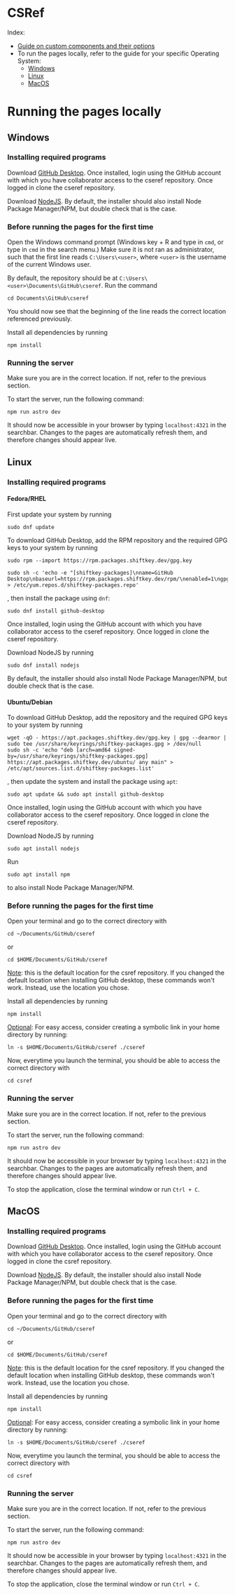 # CSRef

Index:
<ul>
    <li><a href="https://www.refpages.org/about/docs/">Guide on custom components and their options</a></li>
    <li>
        To run the pages locally, refer to the guide for your specific Operating System:
        <ul>
            <li><a href="#windows">Windows</a></li>
            <li><a href="#linux">Linux</a></li>
            <li><a href="#osx">MacOS</a></li>
        </ul>
    </li>
</ul>


# Running the pages locally

## <a id="windows">Windows</a>

### Installing required programs

Download <a href="https://github.com/apps/desktop">GitHub Desktop</a>. Once installed, login using the GitHub account with which you have collaborator access to the cseref repository. Once logged in clone the cseref repository.

Download <a href="https://nodejs.org/en/download/prebuilt-installer">NodeJS</a>. By default, the installer should also install Node Package Manager/NPM, but double check that is the case.

### Before running the pages for the first time

Open the Windows command prompt (Windows key + R and type in `cmd`, or type in `cmd` in the search menu.) Make sure it is not ran as administrator, such that the first line reads `C:\Users\<user>`, where `<user>` is the username of the current Windows user.

By default, the repository should be at `C:\Users\<user>\Documents\GitHub\cseref`. Run the command 
```
cd Documents\GitHub\cseref
```
You should now see that the beginning of the line reads the correct location referenced previously. 

Install all dependencies by running 
```
npm install
```

### Running the server

Make sure you are in the correct location. If not, refer to the previous section.

To start the server, run the following command:
```
npm run astro dev
```
It should now be accessible in your browser by typing `localhost:4321` in the searchbar. Changes to the pages are automatically refresh them, and therefore changes should appear live.

## <a id="linux">Linux</a>

### Installing required programs

#### Fedora/RHEL

First update your system by running 
```
sudo dnf update
```

To download GitHub Desktop, add the RPM repository and the required GPG keys to your system by running

```
sudo rpm --import https://rpm.packages.shiftkey.dev/gpg.key
```
```
sudo sh -c 'echo -e "[shiftkey-packages]\nname=GitHub Desktop\nbaseurl=https://rpm.packages.shiftkey.dev/rpm/\nenabled=1\ngpgcheck=1\nrepo_gpgcheck=1\ngpgkey=https://rpm.packages.shiftkey.dev/gpg.key" > /etc/yum.repos.d/shiftkey-packages.repo'
```
, then install the package using `dnf`:
```
sudo dnf install github-desktop
```
 Once installed, login using the GitHub account with which you have collaborator access to the cseref repository. Once logged in clone the cseref repository.

Download NodeJS by running 
```
sudo dnf install nodejs
```
By default, the installer should also install Node Package Manager/NPM, but double check that is the case.

#### Ubuntu/Debian

To download GitHub Desktop, add the repository and the required GPG keys to your system by running

```
wget -qO - https://apt.packages.shiftkey.dev/gpg.key | gpg --dearmor | sudo tee /usr/share/keyrings/shiftkey-packages.gpg > /dev/null
sudo sh -c 'echo "deb [arch=amd64 signed-by=/usr/share/keyrings/shiftkey-packages.gpg] https://apt.packages.shiftkey.dev/ubuntu/ any main" > /etc/apt/sources.list.d/shiftkey-packages.list'
```
, then update the system and install the package using `apt`:
```
sudo apt update && sudo apt install github-desktop
```
Once installed, login using the GitHub account with which you have collaborator access to the cseref repository. Once logged in clone the cseref repository.

Download NodeJS by running 
```
sudo apt install nodejs
``` 
Run 
```
sudo apt install npm
``` 
to also install Node Package Manager/NPM.

### Before running the pages for the first time

Open your terminal and go to the correct directory with 
```
cd ~/Documents/GitHub/cseref
``` 
or 
```
cd $HOME/Documents/GitHub/cseref
```
<u>Note</u>: this is the default location for the csref repository. If you changed the default location when installing GitHub desktop, these commands won't work. Instead, use the location you chose.

Install all dependencies by running 
```
npm install
```

<u>Optional</u>:
For easy access, consider creating a symbolic link in your home directory by running:
```
ln -s $HOME/Documents/GitHub/cseref ./cseref
```

Now, everytime you launch the terminal, you should be able to access the correct directory with 
```
cd csref
```

### Running the server

Make sure you are in the correct location. If not, refer to the previous section.

To start the server, run the following command:
```
npm run astro dev
```
It should now be accessible in your browser by typing `localhost:4321` in the searchbar. Changes to the pages are automatically refresh them, and therefore changes should appear live.

To stop the application, close the terminal window or run `Ctrl + C`.

## <a id="osx">MacOS</a>

### Installing required programs

Download <a href="https://github.com/apps/desktop">GitHub Desktop</a>. Once installed, login using the GitHub account with which you have collaborator access to the cseref repository. Once logged in clone the csref repository.

Download <a href="https://nodejs.org/en/download/prebuilt-installer">NodeJS</a>. By default, the installer should also install Node Package Manager/NPM, but double check that is the case.

### Before running the pages for the first time

Open your terminal and go to the correct directory with 
```
cd ~/Documents/GitHub/cseref
``` 
or 
```
cd $HOME/Documents/GitHub/cseref
```
<u>Note</u>: this is the default location for the csref repository. If you changed the default location when installing GitHub desktop, these commands won't work. Instead, use the location you chose.

Install all dependencies by running 
```
npm install
```

<u>Optional</u>:
For easy access, consider creating a symbolic link in your home directory by running:
```
ln -s $HOME/Documents/GitHub/cseref ./cseref
```

Now, everytime you launch the terminal, you should be able to access the correct directory with 
```
cd csref
```

### Running the server

Make sure you are in the correct location. If not, refer to the previous section.

To start the server, run the following command:
```
npm run astro dev
```
It should now be accessible in your browser by typing `localhost:4321` in the searchbar. Changes to the pages are automatically refresh them, and therefore changes should appear live.

To stop the application, close the terminal window or run `Ctrl + C`.
